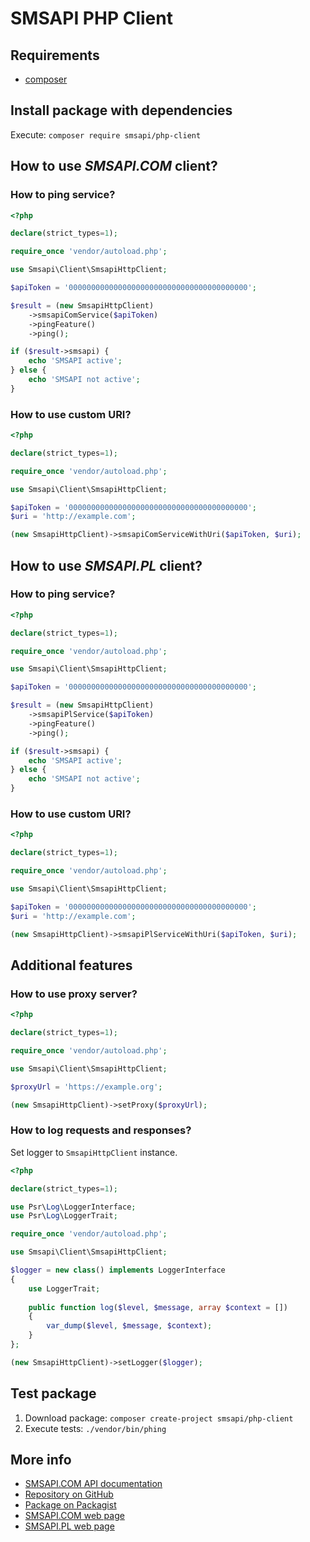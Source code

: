 # SMSAPI PHP Client

## Requirements

* [composer](https://getcomposer.org/)

## Install package with dependencies

Execute: `composer require smsapi/php-client`

## How to use *SMSAPI.COM* client?

### How to ping service?

```php
<?php

declare(strict_types=1);

require_once 'vendor/autoload.php';

use Smsapi\Client\SmsapiHttpClient;

$apiToken = '0000000000000000000000000000000000000000';

$result = (new SmsapiHttpClient)
    ->smsapiComService($apiToken)
    ->pingFeature()
    ->ping();

if ($result->smsapi) {
    echo 'SMSAPI active';
} else {
    echo 'SMSAPI not active';
}
```

### How to use custom URI?

```php
<?php

declare(strict_types=1);

require_once 'vendor/autoload.php';

use Smsapi\Client\SmsapiHttpClient;

$apiToken = '0000000000000000000000000000000000000000';
$uri = 'http://example.com';

(new SmsapiHttpClient)->smsapiComServiceWithUri($apiToken, $uri);
```

## How to use *SMSAPI.PL* client?

### How to ping service?

```php
<?php

declare(strict_types=1);

require_once 'vendor/autoload.php';

use Smsapi\Client\SmsapiHttpClient;

$apiToken = '0000000000000000000000000000000000000000';

$result = (new SmsapiHttpClient)
    ->smsapiPlService($apiToken)
    ->pingFeature()
    ->ping();

if ($result->smsapi) {
    echo 'SMSAPI active';
} else {
    echo 'SMSAPI not active';
}
```

### How to use custom URI?

```php
<?php

declare(strict_types=1);

require_once 'vendor/autoload.php';

use Smsapi\Client\SmsapiHttpClient;

$apiToken = '0000000000000000000000000000000000000000';
$uri = 'http://example.com';

(new SmsapiHttpClient)->smsapiPlServiceWithUri($apiToken, $uri);
```

## Additional features

### How to use proxy server?

```php
<?php

declare(strict_types=1);

require_once 'vendor/autoload.php';

use Smsapi\Client\SmsapiHttpClient;

$proxyUrl = 'https://example.org';

(new SmsapiHttpClient)->setProxy($proxyUrl);
```

### How to log requests and responses?

Set logger to `SmsapiHttpClient` instance.

```php
<?php

declare(strict_types=1);

use Psr\Log\LoggerInterface;
use Psr\Log\LoggerTrait;

require_once 'vendor/autoload.php';

use Smsapi\Client\SmsapiHttpClient;

$logger = new class() implements LoggerInterface
{
    use LoggerTrait;
    
    public function log($level, $message, array $context = [])
    {
        var_dump($level, $message, $context);
    }
};

(new SmsapiHttpClient)->setLogger($logger);
```

## Test package
1. Download package: `composer create-project smsapi/php-client`
2. Execute tests: `./vendor/bin/phing`

## More info
* [SMSAPI.COM API documentation](https://docs.smsapi.com)
* [Repository on GitHub](https://github.com/smsapi/php-sms-client)
* [Package on Packagist](https://packagist.org/packages/smsapi/sms-client)
* [SMSAPI.COM web page](https://smsapi.com)
* [SMSAPI.PL web page](https://smsapi.pl)
